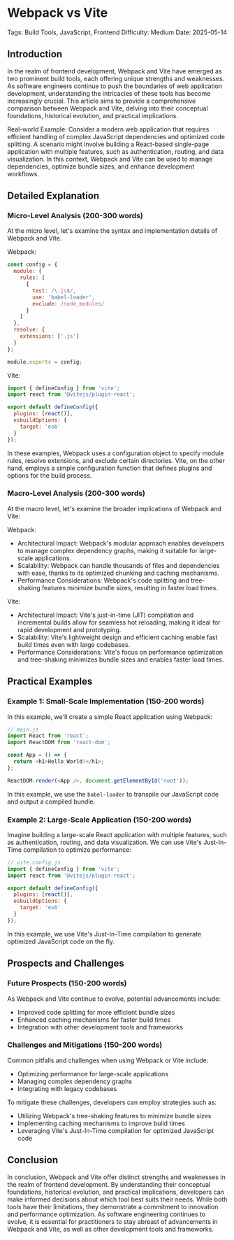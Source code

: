 # Webpack vs Vite
Tags: Build Tools, JavaScript, Frontend
Difficulty: Medium
Date: 2025-05-14

## Introduction

In the realm of frontend development, Webpack and Vite have emerged as two prominent build tools, each offering unique strengths and weaknesses. As software engineers continue to push the boundaries of web application development, understanding the intricacies of these tools has become increasingly crucial. This article aims to provide a comprehensive comparison between Webpack and Vite, delving into their conceptual foundations, historical evolution, and practical implications.

Real-world Example:
Consider a modern web application that requires efficient handling of complex JavaScript dependencies and optimized code splitting. A scenario might involve building a React-based single-page application with multiple features, such as authentication, routing, and data visualization. In this context, Webpack and Vite can be used to manage dependencies, optimize bundle sizes, and enhance development workflows.

## Detailed Explanation

### Micro-Level Analysis (200-300 words)

At the micro level, let's examine the syntax and implementation details of Webpack and Vite.

Webpack:
```javascript
const config = {
  module: {
    rules: [
      {
        test: /\.js$/,
        use: 'babel-loader',
        exclude: /node_modules/
      }
    ]
  },
  resolve: {
    extensions: ['.js']
  }
};

module.exports = config;
```

Vite:
```javascript
import { defineConfig } from 'vite';
import react from '@vitejs/plugin-react';

export default defineConfig({
  plugins: [react()],
  esbuildOptions: {
    target: 'es6'
  }
});
```

In these examples, Webpack uses a configuration object to specify module rules, resolve extensions, and exclude certain directories. Vite, on the other hand, employs a simple configuration function that defines plugins and options for the build process.

### Macro-Level Analysis (200-300 words)

At the macro level, let's examine the broader implications of Webpack and Vite:

Webpack:

* Architectural Impact: Webpack's modular approach enables developers to manage complex dependency graphs, making it suitable for large-scale applications.
* Scalability: Webpack can handle thousands of files and dependencies with ease, thanks to its optimized chunking and caching mechanisms.
* Performance Considerations: Webpack's code splitting and tree-shaking features minimize bundle sizes, resulting in faster load times.

Vite:

* Architectural Impact: Vite's just-in-time (JIT) compilation and incremental builds allow for seamless hot reloading, making it ideal for rapid development and prototyping.
* Scalability: Vite's lightweight design and efficient caching enable fast build times even with large codebases.
* Performance Considerations: Vite's focus on performance optimization and tree-shaking minimizes bundle sizes and enables faster load times.

## Practical Examples

### Example 1: Small-Scale Implementation (150-200 words)

In this example, we'll create a simple React application using Webpack:

```javascript
// main.js
import React from 'react';
import ReactDOM from 'react-dom';

const App = () => {
  return <h1>Hello World!</h1>;
};

ReactDOM.render(<App />, document.getElementById('root'));
```

In this example, we use the `babel-loader` to transpile our JavaScript code and output a compiled bundle.

### Example 2: Large-Scale Application (150-200 words)

Imagine building a large-scale React application with multiple features, such as authentication, routing, and data visualization. We can use Vite's Just-In-Time compilation to optimize performance:

```javascript
// vite.config.js
import { defineConfig } from 'vite';
import react from '@vitejs/plugin-react';

export default defineConfig({
  plugins: [react()],
  esbuildOptions: {
    target: 'es6'
  }
});
```

In this example, we use Vite's Just-In-Time compilation to generate optimized JavaScript code on the fly.

## Prospects and Challenges

### Future Prospects (150-200 words)

As Webpack and Vite continue to evolve, potential advancements include:

* Improved code splitting for more efficient bundle sizes
* Enhanced caching mechanisms for faster build times
* Integration with other development tools and frameworks

### Challenges and Mitigations (150-200 words)

Common pitfalls and challenges when using Webpack or Vite include:

* Optimizing performance for large-scale applications
* Managing complex dependency graphs
* Integrating with legacy codebases

To mitigate these challenges, developers can employ strategies such as:

* Utilizing Webpack's tree-shaking features to minimize bundle sizes
* Implementing caching mechanisms to improve build times
* Leveraging Vite's Just-In-Time compilation for optimized JavaScript code

## Conclusion

In conclusion, Webpack and Vite offer distinct strengths and weaknesses in the realm of frontend development. By understanding their conceptual foundations, historical evolution, and practical implications, developers can make informed decisions about which tool best suits their needs. While both tools have their limitations, they demonstrate a commitment to innovation and performance optimization. As software engineering continues to evolve, it is essential for practitioners to stay abreast of advancements in Webpack and Vite, as well as other development tools and frameworks.
